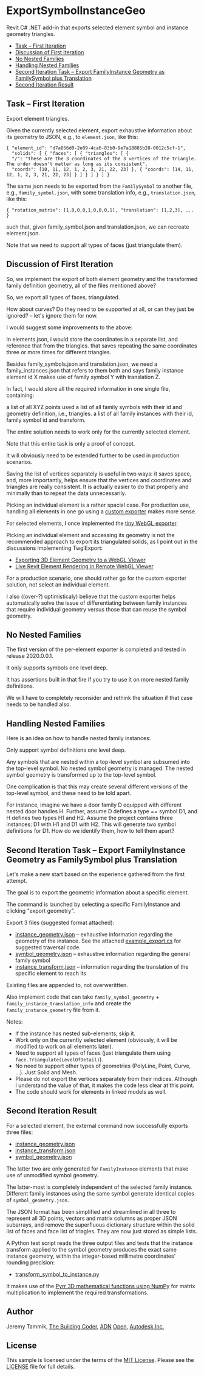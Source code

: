 # ExportSymbolInstanceGeo

Revit C# .NET add-in that exports selected element symbol and instance geometry triangles.

- [Task &ndash; First Iteration](#1.1)
- [Discussion of First Iteration](#1.2)
- [No Nested Families](#1.3)
- [Handling Nested Families](#1.4)
- [Second Iteration Task &ndash; Export FamilyInstance Geometry as FamilySymbol plus Translation](#2)
- [Second Iteration Result](#2.1)


## <a name="1.1"></a>Task &ndash; First Iteration

Export element triangles.

Given the currently selected element, export exhaustive information about its geometry to JSON, e.g., to `element.json`, like this:

```
{ "element_id": "d7a856d0-2e09-4ca6-83b0-9e7a18885b28-0012c5cf-1",
  "solids": [ { "faces": [ { "triangles": [ {
  "/": "these are the 3 coordinates of the 3 vertices of the triangle. The order doesn't matter as long as its consistent",
  "coords": [10, 11, 12, 1, 2, 3, 21, 22, 23] }, { "coords": [14, 11, 12, 1, 2, 3, 21, 22, 23] } ] } ] } ] }
```

The same json needs to be exported from the `FamilySymbol` to another file, e.g., `family_symbol.json`, with some translation info, e.g., `translation.json`, like this:

```
{ "rotation_matrix": [1,0,0,0,1,0,0,0,1], "translation": [1,2,3], ... }
```

such that, given family_symbol.json and translation.json, we can recreate element.json.

Note that we need to support all types of faces (just triangulate them).

## <a name="1.2"></a>Discussion of First Iteration

So, we implement the export of both element geometry and the transformed family definition geometry, all of the files mentioned above?

So, we export all types of faces, triangulated.

How about curves? Do they need to be supported at all, or can they just be ignored? &ndash; let's ignore them for now.

I would suggest some improvements to the above:

In elements.json, i would store the coordinates in a separate list, and reference that from the triangles. that saves repeating the same coordinates three or more times for different triangles.

Besides family_symbols.json and translation.json, we need a family_instances.json that refers to them both and says family instance element id X makes use of family symbol Y with translation Z.

In fact, I would store all the required information in one single file, containing:

a list of all XYZ points used
a list of all family symbols with their id and geometry definition, i.e., triangles.
a list of all family instances with their id, family symbol id and transform.

The entire solution needs to work only for the currently selected element.

Note that this entire task is only a proof of concept.

It will obviously need to be extended further to be used in production scenarios.

Saving the list of vertices separately is useful in two ways: it saves space, and, more importantly, helps ensure that the vertices and coordinates and triangles are really consistent.
It is actually easier to do that properly and minimally than to repeat the data unnecessarily.

Picking an individual element is a rather spacial case.
For production use, handling all elements in one go using
a [custom exporter](https://thebuildingcoder.typepad.com/blog/about-the-author.html#5.1) makes more sense.

For selected elements, I once implemented
the [tiny WebGL exporter](https://github.com/jeremytammik/TwglExport).

Picking an individual element and accessing its geometry is not the recommended approach to export its triangulated solids, as I point out in the discussions implementing TwglExport:

- [Exporting 3D Element Geometry to a WebGL Viewer](https://thebuildingcoder.typepad.com/blog/2015/04/exporting-3d-element-geometry-to-a-webgl-viewer.html)
- [Live Revit Element Rendering in Remote WebGL Viewer](https://thebuildingcoder.typepad.com/blog/2015/04/live-revit-element-rendering-in-remote-webgl-viewer.html)

For a production scenario, one should rather go for the custom exporter solution, not select an individual element.

I also ((over-?) optimisticaly) believe that the custom exporter helps automatically solve the issue of differentiating between family instances that require individual geometry versus those that can reuse the symbol geometry.


## <a name="1.3"></a>No Nested Families

The first version of the per-element exporter is completed and tested in release 2020.0.0.1.

It only supports symbols one level deep.

It has assertions built in that fire if you try to use it on more nested family definitions.

We will have to completely reconsider and rethink the situation if that case needs to be handled also.

## <a name="1.4"></a>Handling Nested Families

Here is an idea on how to handle nested family instances:

Only support symbol definitions one level deep.

Any symbols that are nested within a top-level symbol are subsumed into the top-level symbol.
No nested symbol geometry is managed.
The nested symbol geometry is transformed up to the top-level symbol.

One complication is that this may create several different versions of the top-level symbol, and these need to be told apart.

For instance, imagine we have a door family D equipped with different nested door handles H.
Further, assume D defines a type == symbol D1, and H defines two types H1 and H2.
Assume the project contains three instances: D1 with H1 and D1 with H2.
This will generate two symbol definitions for D1.
How do we identify them, how to tell them apart?


## <a name="2"></a>Second Iteration Task &ndash; Export FamilyInstance Geometry as FamilySymbol plus Translation

Let's make a new start based on the experience gathered from the first attempt.

The goal is to export the geometric information about a specific element.

The command is launched by selecting a specific FamilyInstance and clicking "export geometry".

Export 3 files (suggested format attached):

- [instance_geometry.json](example/instance_geometry.json) &ndash;
exhaustive information regarding the geometry of the instance. See the attached
[example_export.cs](example/example_export.cs) for suggested traversal code. 
- [symbol_geometry.json](example/symbol_geometry.json) &ndash;
exhaustive information regarding the general family symbol
- [instance_transform.json](example/instance_transform.json) &ndash;
information regarding the translation of the specific element to reach its

Existing files are appended to, not overwerittten.

Also implement code that can take `family_symbol_geometry` + `family_instance_translation_info` and create the `family_instance_geometry` file from it.

Notes:

- If the instance has nested sub-elements, skip it.
- Work only on the currently selected element (obviously, it will be modified to work on all elements later).
- Need to support all types of faces (just triangulate them using `face.Triangulate(LevelOfDetail)`).
- No need to support other types of geometries (PolyLine, Point, Curve, ...). Just Solid and Mesh.
- Please do not export the vertices separately from their indices. Although I understand the value of that, it makes the code less clear at this point.
- The code should work for elements in linked models as well.

## <a name="2.1"></a>Second Iteration Result

For a selected element, the external command now successfully exports three files:

- [instance_geometry.json](test/instance_geometry.json)
- [instance_transform.json](test/instance_transform.json)
- [symbol_geometry.json](test/symbol_geometry.json)

The latter two are only generated for `FamilyInstance` elements that make use of unmodified symbol geometry.

The latter-most is completely independent of the selected family instance.
Different family instances using the same symbol generate identical copies of `symbol_geometry.json`.

The JSON format has been simplified and streamlined in all three to represent all 3D points, vectors and matrix columns as proper JSON subarrays, and remove the superfluous dictionary structure within the solid list of faces and face list of triagles.
They are now just stored as simple lists.

A Python test script reads the three output files and tests that the instance transform applied to the symbol geometry produces the exact same  instance geometry, within the integer-based millimetre coordinates' rounding precision:

- [transform_symbol_to_instance.py](test/transform_symbol_to_instance.py)

It makes use of
the [Pyrr 3D mathematical functions using NumPy](https://github.com/adamlwgriffiths/Pyrr) for
matrix multiplication to implement the required transformations.


## <a name="author"></a>Author

Jeremy Tammik, [The Building Coder](http://thebuildingcoder.typepad.com), [ADN](http://www.autodesk.com/adn) [Open](http://www.autodesk.com/adnopen), [Autodesk Inc.](http://www.autodesk.com)


## <a name="license"></a>License

This sample is licensed under the terms of the [MIT License](http://opensource.org/licenses/MIT).
Please see the [LICENSE](LICENSE) file for full details.

